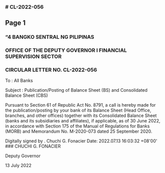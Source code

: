 ### # CL-2022-056

## Page 1

### “4 BANGKO SENTRAL NG PILIPINAS

### OFFICE OF THE DEPUTY GOVERNOR I FINANCIAL SUPERVISION SECTOR

### CIRCULAR LETTER NO. CL-2022-056

To : All Banks

Subject : Publication/Posting of Balance Sheet (BS) and Consolidated Balance Sheet (CBS)

Pursuant to Section 61 of Republic Act No. 8791, a call is hereby made for the publication/posting by your bank of its Balance Sheet (Head Office, branches, and other offices) together with its Consolidated Balance Sheet (banks and its subsidiaries and affiliates), if applicable, as of 30 June 2022, in accordance with Section 175 of the Manual of Regulations for Banks (MORB) and Memorandum No. M-2020-073 dated 25 September 2020.

Digitally signed by . Chuchi G. Fonacier Date: 2022.07.13 16:03:32 +08'00' ### CHUCHI G. FONACIER

Deputy Governor

13 July 2022 
